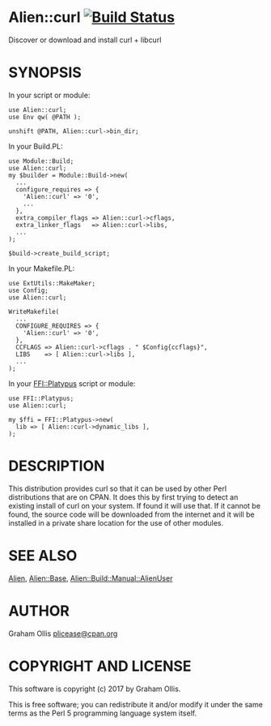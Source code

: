 # Alien::curl [![Build Status](https://secure.travis-ci.org/plicease/Alien-curl.png)](http://travis-ci.org/plicease/Alien-curl)

Discover or download and install curl + libcurl

# SYNOPSIS

In your script or module:

    use Alien::curl;
    use Env qw( @PATH );
    
    unshift @PATH, Alien::curl->bin_dir;

In your Build.PL:

    use Module::Build;
    use Alien::curl;
    my $builder = Module::Build->new(
      ...
      configure_requires => {
        'Alien::curl' => '0',
        ...
      },
      extra_compiler_flags => Alien::curl->cflags,
      extra_linker_flags   => Alien::curl->libs,
      ...
    );
    
    $build->create_build_script;

In your Makefile.PL:

    use ExtUtils::MakeMaker;
    use Config;
    use Alien::curl;
    
    WriteMakefile(
      ...
      CONFIGURE_REQUIRES => {
        'Alien::curl' => '0',
      },
      CCFLAGS => Alien::curl->cflags . " $Config{ccflags}",
      LIBS    => [ Alien::curl->libs ],
      ...
    );

In your [FFI::Platypus](https://metacpan.org/pod/FFI::Platypus) script or module:

    use FFI::Platypus;
    use Alien::curl;
    
    my $ffi = FFI::Platypus->new(
      lib => [ Alien::curl->dynamic_libs ],
    );

# DESCRIPTION

This distribution provides curl so that it can be used by other
Perl distributions that are on CPAN.  It does this by first trying to
detect an existing install of curl on your system.  If found it
will use that.  If it cannot be found, the source code will be downloaded
from the internet and it will be installed in a private share location
for the use of other modules.

# SEE ALSO

[Alien](https://metacpan.org/pod/Alien), [Alien::Base](https://metacpan.org/pod/Alien::Base), [Alien::Build::Manual::AlienUser](https://metacpan.org/pod/Alien::Build::Manual::AlienUser)

# AUTHOR

Graham Ollis <plicease@cpan.org>

# COPYRIGHT AND LICENSE

This software is copyright (c) 2017 by Graham Ollis.

This is free software; you can redistribute it and/or modify it under
the same terms as the Perl 5 programming language system itself.
